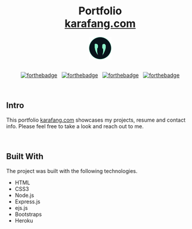 <h1 align="center">
  Portfolio <br/>
  <a href="https://www.karafang.com" target="_blank">karafang.com</a>
</h1>
<div align="center">
  <img alt="logo" width="60" height="60" src="./public/images/Logo4.png"/>
</div>

<br/>

<center>

[![forthebadge](https://forthebadge.com/images/badges/built-with-love.svg)](https://forthebadge.com) &nbsp;
[![forthebadge](https://forthebadge.com/images/badges/powered-by-coffee.svg)](https://forthebadge.com) &nbsp;
[![forthebadge](https://forthebadge.com/images/badges/open-source.svg)](https://forthebadge.com) &nbsp;
[![forthebadge](https://forthebadge.com/images/badges/check-it-out.svg)](https://forthebadge.com)

</center>

<br/>

## Intro

This portfolio <a href="https://www.karafang.com" target="_blank">karafang.com</a>
showcases my projects, resume and contact info. Please feel free to take a look and reach out to me.

<br/>

## Built With
The project was built with the following technologies.

- HTML
- CSS3
- Node.js
- Express.js
- ejs.js
- Bootstraps
- Heroku
